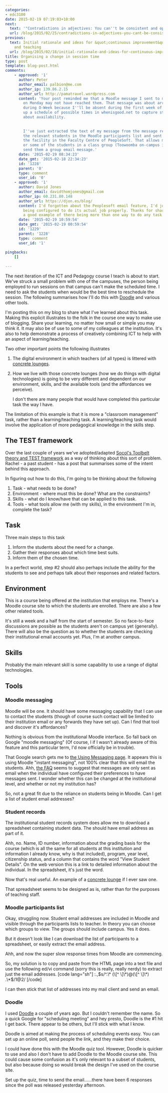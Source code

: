 ```yaml
---
categories:
- edc3100
date: 2015-02-19 07:19:03+10:00
next:
  text: '"Contradictions in adjectives: You can''t be consistent and optimal"'
  url: /blog/2015/02/25/contradictions-in-adjectives-you-cant-be-consistent-and-optimal/
previous:
  text: Initial rationale and ideas for &quot;continuous improvement&quot; of learning
    and teaching
  url: /blog/2015/02/18/initial-rationale-and-ideas-for-continuous-improvement-of-learning-and-teaching/
title: Organising a change in session time
type: post
template: blog-post.html
comments:
    - approved: '1'
      author: Peter
      author_email: palbion@me.com
      author_ip: 139.86.2.15
      author_url: http://pamatravel.wordpress.com
      content: 'Your post reminded me that a Moodle message I sent to my Toowoomba group
        on Monday may not have reached them. That message was about arranging a meeting
        during O-Week because I''ll be absent during the first week of classes. I set
        up a schedule of possible times in whenisgood.net to capture student responses
        about availability.
    
    
        I''ve just extracted the text of my message from the message record of one of
        the relevant students in the Moodle participants list and sent that by email using
        the facility in the Faculty Centre of PeopleSoft. That allows me to select all
        or some of the students in a class group (Toowoomba on-campus in this case) and
        send them a group email message.'
      date: '2015-02-19 08:34:23'
      date_gmt: '2015-02-18 22:34:23'
      id: '1228'
      parent: '0'
      type: comment
      user_id: '0'
    - approved: '1'
      author: David Jones
      author_email: davidthomjones@gmail.com
      author_ip: 60.231.80.148
      author_url: https://djon.es/blog/
      content: I'd forgotten about the Peoplesoft email feature, I'd just settle for it
        being configured to do its actual job properly. Thanks for sharing your approach,
        a good example of there being more than one way to do any task.
      date: '2015-02-19 10:59:54'
      date_gmt: '2015-02-19 00:59:54'
      id: '1229'
      parent: '1228'
      type: comment
      user_id: '1'
    
pingbacks:
    []
    
---
```

The next iteration of the ICT and Pedagogy course I teach is about to start. We've struck a small problem with one of the campuses, the person being employed to run sessions on that campus can't make the scheduled time. I need to ask the students when would be the best time to reschedule the session. The following summarises how I'll do this with [Doodle](http://doodle.com/) and various other tools.

I'm posting this on my blog to share what I've learned about this task. Making this explicit illustrates to the folk in the course one way to make use of blogging. Share your learning, no matter how small or simple you may think it. It may also be of use to some of my colleagues at the institution. It's also to help demonstrate a process of creatively combining ICT to help with an aspect of learning/teaching.

Two other important points the following illustrates

1. The digital environment in which teachers (of all types) is littered with [concrete lounges](/blog/2014/12/18/concrete-lounge/).
2. How we live with those concrete lounges (how we do things with digital technologies) is going to be very different and dependent on our environment, skills, and the available tools (and the affordances we perceive).
    
    I don't there are many people that would have completed this particular task the way I have.
    

The limitation of this example is that it is more a "classroom management" task, rather than a learning/teaching task. A learning/teaching task would involve the application of more pedagogical knowledge in the skills step.

## The TEST framework

Over the last couple of years we've adopted/adapted [Socol's Toolbelt theory and TEST framework](http://speedchange.blogspot.com.au/2011/01/toolbelt-theory-test-and-rti.html) as a way of thinking about this sort of problem. Rachel - a past student - has a post that summarises some of the intent behind this approach.

In figuring out how to do this, I'm going to be thinking about the following

1. Task - what needs to be done?
2. Environment - where must this be done? What are the constraints?
3. Skills - what do I know/have that can be applied to this task.
4. Tools - what tools allow me (with my skills), in the environment I'm in, complete the task?

## Task

Three main steps to this task

1. Inform the students about the need for a change.
2. Gather their responses about which time best suits.
3. Inform them of the chosen time.

In a perfect world, step #2 should also perhaps include the ability for the students to see and perhaps talk about their responses and related factors.

## Environment

This is a course being offered at the institution that employs me. There's a Moodle course site to which the students are enrolled. There are also a few other related tools.

It's still a week and a half from the start of semester. So no face-to-face discussions are possible as the students aren't on campus yet (generally). There will also be the question as to whether the students are checking their institutional email accounts yet. Plus, I'm at another campus.

## Skills

Probably the main relevant skill is some capability to use a range of digital technologies.

## Tools

### Moodle messaging

Moodle will be one. It should have some messaging capability that I can use to contact the students (though of course such contact will be limited to their institution email or any forwards they have set up). Can I find that tool and discover it's affordances?

Nothing is obvious from the institutional Moodle interface. So fall back on Google "moodle messaging" (Of course, I if I wasn't already aware of this feature and this particular term, I'd now officially be in trouble).

That Google search gets me to [the Using Messaging page](https://docs.moodle.org/24/en/Using_Messaging). It appears this is using Moodle "instant messaging", not 100% clear that this will email the students. Ahh, [the FAQ](https://docs.moodle.org/24/en/Messaging_FAQ#When_are_messages_sent_via_email.3F) seems to suggest that messages are only sent as email when the individual have configured their preferences to have messages sent. I wonder whether this can be changed at the institutional level, and whether or not my institution has?

So, not a great fit due to the reliance on students being in Moodle. Can I get a list of student email addresses?

### Student records

The institutional student records system does allow me to download a spreadsheet containing student data. The should have email address as part of it.

Ahh, no. Name, ID number, information about the grading basis for the course (which is all the same for all students at this institution and information I already know, why is that included), program, year level, citizenship status, and a column that contains the word "View Student Details". On the web version this is a link to detailed information about the individual. In the spreadsheet, it's just the word.

Now that's real useful. An example of a [concrete lounge](/blog/2014/12/18/concrete-lounge/) if I ever saw one.

That spreadsheet seems to be designed as is, rather than for the purposes of teaching staff.

### Moodle participants list

Okay, struggling now. Student email addresses are included in Moodle and visible through the participants lists to teacher. In theory you can choose which groups to view. The groups should include campus. Yes it does.

But it doesn't look like I can download the list of participants to a spreadsheet, or easily extract the email address.

Ahh, and now the super slow response times from Moodle are commencing.

So, my solution is to copy and paste from the HTML page into a text file and use the following ed/vi command (sorry this is really, really nerdy) to extract just the email addresses. \[code lang="sh"\] :.,$s/^.\* (\[^ \]\*)@(\[^ \]\*) .\*$/1@2/ \[/code\]

I can then stick that list of addresses into my mail client and send an email.

### Doodle

I used [Doodle](http://doodle.com/) a couple of years ago. But I couldn't remember the name. So a quick Google for "scheduling meeting" and hey presto, Doodle is the #1 hit I get back. There appear to be others, but I'll stick with what I know.

Doodle is aimed at making the process of scheduling events easy. You can set up an online poll, send people the link, and they make their choice.

I could have done this with the Moodle quiz tool. However, Doodle is quicker to use and also I don't have to add Doodle to the Moodle course site. This could cause some confusion as it's only relevant to a subset of students, but also because doing so would break the design I've used on the course site.

Set up the quiz, time to send the email......there have been 6 responses since the poll was released yesterday afternoon.